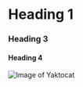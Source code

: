 # Heading 1

### Heading 3

#### Heading 4

![Image of Yaktocat](https://octodex.github.com/images/yaktocat.png)
